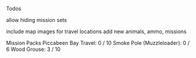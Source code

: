 Todos

allow hiding mission sets

include map images for travel locations
add new animals, ammo, missions

Mission Packs
Piccabeen Bay Travel: 0 / 10
Smoke Pole (Muzzleloader): 0 / 6
Wood Grouse: 3 / 10
